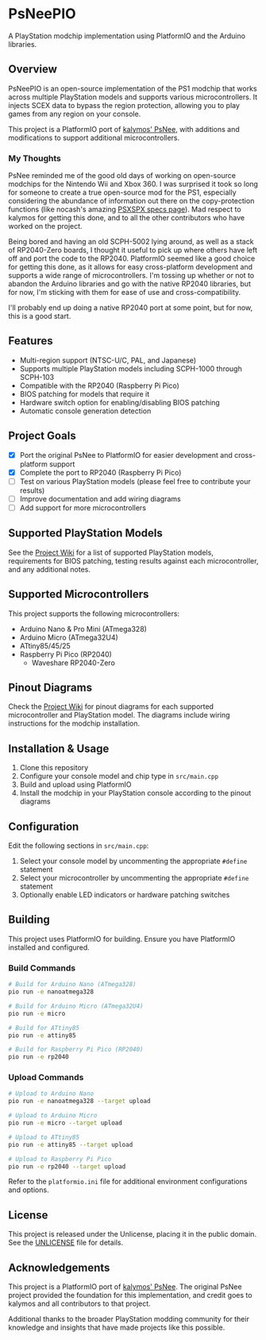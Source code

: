 # PsNeePIO

A PlayStation modchip implementation using PlatformIO and the Arduino libraries.

## Overview

PsNeePIO is an open-source implementation of the PS1 modchip that works across multiple PlayStation models and supports various microcontrollers. It injects SCEX data to bypass the region protection, allowing you to play games from any region on your console.

This project is a PlatformIO port of [kalymos' PsNee](https://github.com/kalymos/PsNee), with additions and modifications to support additional microcontrollers.

### My Thoughts

PsNee reminded me of the good old days of working on open-source modchips for the Nintendo Wii and Xbox 360. I was surprised it took so long for someone to create a true open-source mod for the PS1, especially considering the abundance of information out there on the copy-protection functions (like nocash's amazing [PSXSPX specs page](https://problemkaputt.de/psx-spx.htm#cdromprotectionmodchips)). Mad respect to kalymos for getting this done, and to all the other contributors who have worked on the project.

Being bored and having an old SCPH-5002 lying around, as well as a stack of RP2040-Zero boards, I thought it useful to pick up where others have left off and port the code to the RP2040. PlatformIO seemed like a good choice for getting this done, as it allows for easy cross-platform development and supports a wide range of microcontrollers. I'm tossing up whether or not to abandon the Arduino libraries and go with the native RP2040 libraries, but for now, I'm sticking with them for ease of use and cross-compatibility. 

I'll probably end up doing a native RP2040 port at some point, but for now, this is a good start.

## Features

- Multi-region support (NTSC-U/C, PAL, and Japanese)
- Supports multiple PlayStation models including SCPH-1000 through SCPH-103
- Compatible with the RP2040 (Raspberry Pi Pico)
- BIOS patching for models that require it
- Hardware switch option for enabling/disabling BIOS patching
- Automatic console generation detection

## Project Goals

- [x] Port the original PsNee to PlatformIO for easier development and cross-platform support
- [x] Complete the port to RP2040 (Raspberry Pi Pico)
- [ ] Test on various PlayStation models (please feel free to contribute your results)
- [ ] Improve documentation and add wiring diagrams
- [ ] Add support for more microcontrollers

## Supported PlayStation Models

See the [Project Wiki](https://github.com/nmanzi/PsNeePIO/wiki) for a list of supported PlayStation models, requirements for BIOS patching, testing results against each microcontroller, and any additional notes.

## Supported Microcontrollers
This project supports the following microcontrollers:
- Arduino Nano & Pro Mini (ATmega328)
- Arduino Micro (ATmega32U4)
- ATtiny85/45/25
- Raspberry Pi Pico (RP2040)
  - Waveshare RP2040-Zero

## Pinout Diagrams

Check the [Project Wiki](https://github.com/nmanzi/PsNeePIO/wiki) for pinout diagrams for each supported microcontroller and PlayStation model. The diagrams include wiring instructions for the modchip installation.

## Installation & Usage

1. Clone this repository
2. Configure your console model and chip type in `src/main.cpp`
3. Build and upload using PlatformIO
4. Install the modchip in your PlayStation console according to the pinout diagrams

## Configuration

Edit the following sections in `src/main.cpp`:

1. Select your console model by uncommenting the appropriate `#define` statement
2. Select your microcontroller by uncommenting the appropriate `#define` statement
3. Optionally enable LED indicators or hardware patching switches

## Building

This project uses PlatformIO for building. Ensure you have PlatformIO installed and configured.

### Build Commands

```bash
# Build for Arduino Nano (ATmega328)
pio run -e nanoatmega328

# Build for Arduino Micro (ATmega32U4)
pio run -e micro

# Build for ATtiny85
pio run -e attiny85

# Build for Raspberry Pi Pico (RP2040)
pio run -e rp2040
```

### Upload Commands

```bash
# Upload to Arduino Nano
pio run -e nanoatmega328 --target upload

# Upload to Arduino Micro
pio run -e micro --target upload

# Upload to ATtiny85
pio run -e attiny85 --target upload

# Upload to Raspberry Pi Pico
pio run -e rp2040 --target upload
```

Refer to the `platformio.ini` file for additional environment configurations and options.

## License

This project is released under the Unlicense, placing it in the public domain. See the [UNLICENSE](UNLICENSE) file for details.

## Acknowledgements

This project is a PlatformIO port of [kalymos' PsNee](https://github.com/kalymos/PsNee). The original PsNee project provided the foundation for this implementation, and credit goes to kalymos and all contributors to that project.

Additional thanks to the broader PlayStation modding community for their knowledge and insights that have made projects like this possible.
